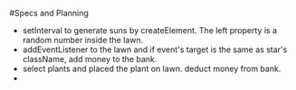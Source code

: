 #Specs and Planning

- setInterval to generate suns by createElement. The left property is a random number inside the lawn.
- addEventListener to the lawn and if event's target is the same as star's className, add money to the bank.
- select plants and placed the plant on lawn. deduct money from bank.
-
